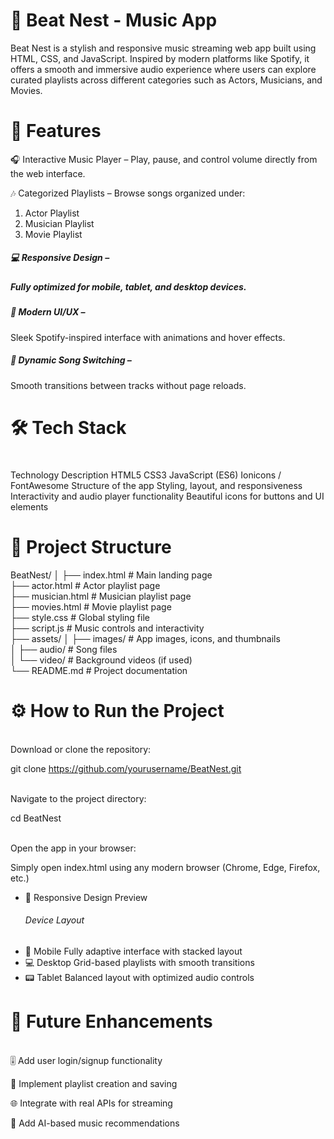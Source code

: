 <!DOCTYPE html>
<html lang="en">

<head>
    <meta charset="UTF-8" />
    <meta name="viewport" content="width=device-width, initial-scale=1.0"/>
    
</head>
<body>

<h1>🎵 Beat Nest - Music App</h1>

Beat Nest is a stylish and responsive music streaming web app built using HTML, CSS, and JavaScript. Inspired by modern platforms like Spotify, it offers a smooth and immersive audio experience where users can explore curated playlists across different categories such as Actors, Musicians, and Movies.

<h1>🚀 Features</h1>

🎧 Interactive Music Player – Play, pause, and control volume directly from the web interface.

🎶 Categorized Playlists – Browse songs organized under:
<div>
<ol class="list-links">
  <li>Actor Playlist</li>

<li>Musician Playlist</li>

<li>Movie Playlist</li>

</ol>
</div>

<h5>💻 Responsive Design –<h5> Fully optimized for mobile, tablet, and desktop devices.

<h5>🌈 Modern UI/UX –</h5> Sleek Spotify-inspired interface with animations and hover effects.

<h5>🔄 Dynamic Song Switching –</h5> Smooth transitions between tracks without page reloads.

<h1>🛠️ Tech Stack<h1></h1>
    <div>
   <tr>
    <th>Technology</th>
    <th>Description</th>
    
  </tr>
  <tr>
    <td>HTML5</td>
    <td>CSS3</td>
    <td>JavaScript (ES6)</td>
      <td>Ionicons / FontAwesome</td>
  </tr>
  <tr>
    <td>Structure of the app</td>
    <td>Styling, layout, and responsiveness</td>
    <td>Interactivity and audio player functionality</td>
      <td>Beautiful icons for buttons and UI elements</td>
  </tr>
</table>
</div>

<h1>📁 Project Structure</h1>

BeatNest/
│
├── index.html           # Main landing page<br>
├── actor.html           # Actor playlist page<br>
├── musician.html        # Musician playlist page<br>
├── movies.html          # Movie playlist page<br>
├── style.css            # Global styling file<br>
├── script.js            # Music controls and interactivity<br>
├── assets/
│   ├── images/          # App images, icons, and thumbnails<br>
│   ├── audio/           # Song files<br>
│   └── video/           # Background videos (if used)<br>
└── README.md            # Project documentation<br>

<h1>⚙️ How to Run the Project</h1>

<br>Download or clone the repository:</br>

git clone https://github.com/yourusername/BeatNest.git

<br>Navigate to the project directory:</br>

cd BeatNest


<br>Open the app in your browser:</br>

Simply open index.html using any modern browser (Chrome, Edge, Firefox, etc.)
<div>
<ul class="list">
  <li>📱 Responsive Design Preview</li>
<h6>Device	Layout</h6>
<li>📱 Mobile	Fully adaptive interface with stacked layout</li>
<li>💻 Desktop	Grid-based playlists with smooth transitions</li>
<li>📟 Tablet	Balanced layout with optimized audio controls</li>
</ul>
<div>

<h1>🌟 Future Enhancements</h1>

<br>🎚️ Add user login/signup functionality</br>

📀 Implement playlist creation and saving<br>

🌐 Integrate with real APIs for streaming<br>

🧠 Add AI-based music recommendations<br>
</body>
</html>

